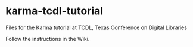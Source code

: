 # karma-tcdl-tutorial
Files for the Karma tutorial at TCDL, Texas Conference on Digital Libraries

Follow the instructions in the Wiki.
